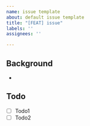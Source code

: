 ```yaml
---
name: issue template
about: default issue template
title: "[FEAT] issue"
labels: ''
assignees: ''

---
```


## Background
- 
    
## Todo
- [ ] Todo1    
- [ ] Todo2
